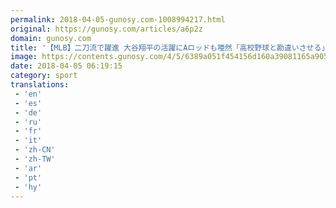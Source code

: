 ```yaml
---
permalink: 2018-04-05-gunosy.com-1008994217.html
original: https://gunosy.com/articles/a6p2z
domain: gunosy.com
title: '【MLB】二刀流で躍進 大谷翔平の活躍にAロッドも唖然「高校野球と勘違いさせる」（フルカウント） - グノシー'
image: https://contents.gunosy.com/4/5/6389a051f454156d160a39081165a905_content.jpg
date: 2018-04-05 06:19:15
category: sport
translations: 
 - 'en'
 - 'es'
 - 'de'
 - 'ru'
 - 'fr'
 - 'it'
 - 'zh-CN'
 - 'zh-TW'
 - 'ar'
 - 'pt'
 - 'hy'
---
```


